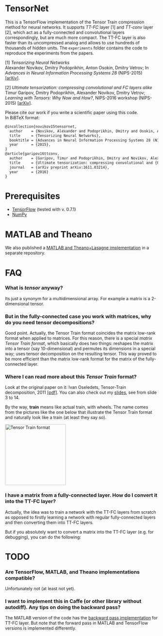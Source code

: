# TensorNet

This is a TensorFlow implementation of the Tensor Train compression method for neural networks. It supports _TT-FC_ layer [1] and _TT-conv_ layer [2], which act as a fully-connected and convolutional layers correspondingly, but are much more compact. The TT-FC layer is also faster than its uncompressed analog and allows to use hundreds of thousands of hidden units. The ```experiments``` folder contains the code to reproduce the experiments from the papers.   


[1] _Tensorizing Neural Networks_  
Alexander Novikov, Dmitry Podoprikhin, Anton Osokin, Dmitry Vetrov; In _Advances in Neural Information Processing Systems 28_ (NIPS-2015) [[arXiv](http://arxiv.org/abs/1509.06569)].

[2] _Ultimate tensorization: compressing convolutional and FC layers alike_   
Timur Garipov, Dmitry Podoprikhin, Alexander Novikov, Dmitry Vetrov; _Learning with Tensors: Why Now and How?_, NIPS-2016 workshop (NIPS-2015) [[arXiv](https://arxiv.org/abs/1611.03214)].


Please cite our work if you write a scientific paper using this code.  
In BiBTeX format:
```latex
@incollection{novikov15tensornet,
  author    = {Novikov, Alexander and Podoprikhin, Dmitry and Osokin, Anton and Vetrov, Dmitry},
  title     = {Tensorizing Neural Networks},
  booktitle = {Advances in Neural Information Processing Systems 28 (NIPS)},
  year      = {2015},
}
@article{garipov16ttconv,
  author    = {Garipov, Timur and Podoprikhin, Dmitry and Novikov, Alexander and Vetrov, Dmitry},
  title     = {Ultimate tensorization: compressing convolutional and {FC} layers alike},
  journal   = {arXiv preprint arXiv:1611.03214},
  year      = {2016}
}
```

# Prerequisites
* [TensorFlow](https://www.tensorflow.org/) (tested with v. 0.7.1)
* [NumPy](http://www.numpy.org/)

# MATLAB and Theano
We also published a [MATLAB and Theano+Lasagne implementation](https://github.com/Bihaqo/TensorNet) in a separate repository.

# FAQ
### What is _tensor_ anyway?
Its just a synonym for a multidimensional array. For example a matrix is a 2-dimensional tensor.

### But in the fully-connected case you work with matrices, why do you need tensor decompositions?
Good point. Actually, the Tensor Train format  coincides the matrix low-rank format when applied to matrices. For this reason, there is a special _matrix Tensor Train format_, which basically does two things: reshapes the matrix into a tensor (say 10-dimensional) and permutes its dimensions in a special way; uses tensor decomposition on the resulting tensor. This way proved to be more efficient than the matrix low-rank format for the matrix of the fully-connected layer.

### Where I can read more about this _Tensor Train_ format?
Look at the original paper on it: Ivan Oseledets, Tensor-Train decomposition, 2011 [[pdf]](http://spring.inm.ras.ru/osel/wp-content/plugins/wp-publications-archive/openfile.php?action=open&file=28). You can also check out my [slides](http://www.slideshare.net/AlexanderNovikov8/tensor-train-decomposition-in-machine-learning), see from slide 3 to 14.

By the way, **train** means like actual train, with wheels. The name comes from the pictures like the one below that illustrate the Tensor Train format and naturally look like a train (at least they say so).

<img src="https://dl.dropboxusercontent.com/u/49234889/TT.png" alt="Tensor Train format" style="width: 200px;"/>

### I have a matrix from a fully-connected layer. How do I convert it into the TT-FC layer?
Actually, the idea was to train a network with the TT-FC layers from scratch as opposed to firstly learning a network with regular fully-connected layers and then converting them into TT-FC layers.

But if you absolutely want to convert a matrix into the TT-FC layer (e.g. for debugging), you can do the following:
# TODO

### Are TensorFlow, MATLAB, and Theano implementations compatible?
Unfortunately not (at least not yet).


### I want to implement this in Caffe (or other library without autodiff). Any tips on doing the backward pass?
The MATLAB version of the code has the [backward pass implementation](https://github.com/Bihaqo/TensorNet/blob/master/src/matlab/vl_nntt_backward.m) for TT-FC layer. But note that the forward pass in MATLAB and TensorFlow versions is implemented differently.
